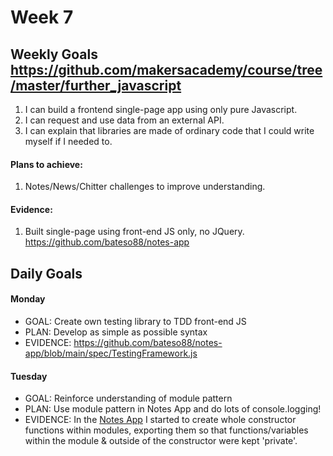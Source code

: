 # Week 7

## Weekly Goals https://github.com/makersacademy/course/tree/master/further_javascript

1. I can build a frontend single-page app using only pure Javascript.
2. I can request and use data from an external API.
3. I can explain that libraries are made of ordinary code that I could write myself if I needed to.

#### Plans to achieve:

1. Notes/News/Chitter challenges to improve understanding.

#### Evidence:

1. Built single-page using front-end JS only, no JQuery. https://github.com/bateso88/notes-app

## Daily Goals

#### Monday
- GOAL: Create own testing library to TDD front-end JS
- PLAN: Develop as simple as possible syntax
- EVIDENCE: https://github.com/bateso88/notes-app/blob/main/spec/TestingFramework.js

#### Tuesday
- GOAL: Reinforce understanding of module pattern
- PLAN: Use module pattern in Notes App and do lots of console.logging!
- EVIDENCE: In the [Notes App](https://github.com/DanGyi23/wk7-notesapp) I started to create whole constructor functions within modules, exporting them so that functions/variables within the module & outside of the constructor were kept 'private'.

